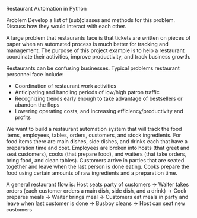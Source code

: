 Restaurant Automation in Python

Problem
Develop a list of (sub)classes and methods for this problem. Discuss how they would interact with each other.

A large problem that restaurants face is that tickets are written on pieces of paper when an automated process is much better for tracking and management. The purpose of this project example is to help a restaurant coordinate their activities, improve productivity, and track business growth. 

Restaurants can be confusing businesses. Typical problems restaurant personnel face include:
*	Coordination of restaurant work activities
*	Anticipating and handling periods of low/high patron traffic
*	Recognizing trends early enough to take advantage of bestsellers or abandon the flops
*	Lowering operating costs, and increasing efficiency/productivity and profits

We want to build a restaurant automation system that will track the food items, employees, tables, orders, customers, and stock ingredients. For food items there are main dishes, side dishes, and drinks each that have a preparation time and cost. Employees are broken into hosts (that greet and seat customers), cooks (that prepare food), and waiters (that take orders, bring food, and clean tables). Customers arrive in parties that are seated together and leave when the last person is done eating. Cooks prepare the food using certain amounts of raw ingredients and a preparation time.

A general restaurant flow is:
Host seats party of customers -> Waiter takes orders (each customer orders a main dish, side dish, and a drink) -> Cook prepares meals -> Waiter brings meal -> Customers eat meals in party and leave when last customer is done -> Busboy cleans -> Host can seat new customers

